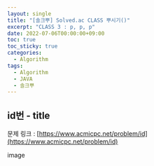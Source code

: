 ```yaml
---
layout: single
title: "[솔크뿌] Solved.ac CLASS 뿌시기()"
excerpt: "CLASS 3 : p, p, p"
date: 2022-07-06T00:00:00+09:00
toc: true
toc_sticky: true
categories:
  - Algorithm
tags:
  - Algorithm
  - JAVA
  - 솔크뿌
---
```

## id번 - title
문제 링크 : [https://www.acmicpc.net/problem/id](https://www.acmicpc.net/problem/id)

image

```java

```